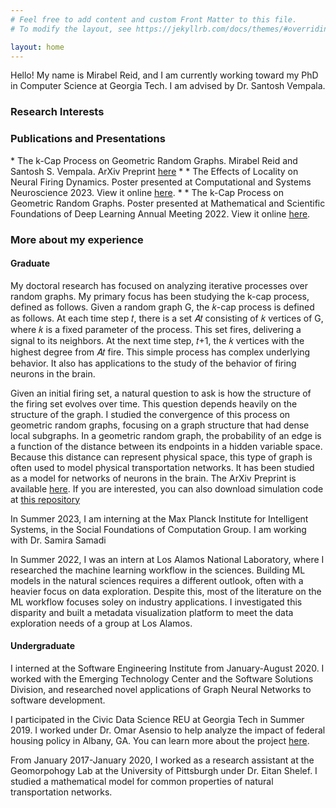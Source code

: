 ```yaml
---
# Feel free to add content and custom Front Matter to this file.
# To modify the layout, see https://jekyllrb.com/docs/themes/#overriding-theme-defaults

layout: home
---
```

<p> Hello! My name is Mirabel Reid, and I am currently working toward my PhD in Computer Science at Georgia Tech. I am advised by Dr. Santosh Vempala.</p>

<h3>Research Interests</h3>

<h3>Publications and Presentations</h3>
 * The k-Cap Process on Geometric Random Graphs. Mirabel Reid and Santosh S. Vempala. ArXiv Preprint <a href="https://arxiv.org/abs/2203.12680">here</a>
 * 
 * The Effects of Locality on Neural Firing Dynamics. Poster presented at Computational and Systems Neuroscience 2023. View it online <a href="https://github.com/mirabelreid/mirabelreid.github.io/raw/master/kcapcosyne.pdf">here</a>.
 * 
 * The k-Cap Process on Geometric Random Graphs. Poster presented at Mathematical and Scientific Foundations of Deep Learning Annual Meeting 2022. View it online  <a href="https://github.com/mirabelreid/mirabelreid.github.io/raw/master/kcapGRGPosterMoDL.pdf">here</a>.
<h3>More about my experience</h3>
<h4>Graduate</h4>
<p>My doctoral research has focused on analyzing iterative processes over random graphs. My primary focus has been studying the k-cap process, defined as follows. Given a random graph G, the 𝑘-cap process is defined as follows. At each time step 𝑡, there is a set 𝐴𝑡 consisting of 𝑘 vertices of G, where 𝑘 is a fixed parameter of the process. This set fires, delivering a signal to its neighbors. At the next time step, 𝑡+1, the 𝑘 vertices with the highest degree from 𝐴𝑡 fire. This simple process has complex underlying behavior. It also has applications to the study of the behavior of firing neurons in the brain.</p>

<p>Given an initial firing set, a natural question to ask is how the structure of the firing set evolves over time. This question depends heavily on the structure of the graph. I studied the convergence of this process on geometric random graphs, focusing on a graph structure that had dense local subgraphs. In a geometric random graph, the probability of an edge is a function of the distance between its endpoints in a hidden variable space. Because this distance can represent physical space, this type of graph is often used to model physical transportation networks. It has been studied as a model for networks of neurons in the brain. The ArXiv Preprint is available <a href="https://arxiv.org/abs/2203.12680">here</a>. If you are interested, you can also download simulation code at <a href="https://github.com/mirabelreid/Assemblies-Simulations">this repository </a>
<p> In Summer 2023, I am interning at the Max Planck Institute for Intelligent Systems, in the Social Foundations of Computation Group. I am working with Dr. Samira Samadi </p>
 <p> In Summer 2022, I was an intern at Los Alamos National Laboratory, where I researched the machine learning workflow in the sciences. Building ML models in the natural sciences requires a different outlook, often with a heavier focus on data exploration. Despite this, most of the literature on the ML workflow focuses soley on industry applications. I investigated this disparity and built a metadata visualization platform to meet the data exploration needs of a group at Los Alamos.</p>

<h4>Undergraduate</h4>
<p> I interned at the Software Engineering Institute from January-August 2020. I worked with the Emerging Technology Center and the Software Solutions Division, and researched novel applications of Graph Neural Networks to software development.</p>
<p> I participated in the Civic Data Science REU at Georgia Tech in Summer 2019. I worked under Dr. Omar Asensio to help analyze the impact of federal housing policy in Albany, GA. You can learn more about the project <a href="https://civicdatascience.gatech.edu/project-blog/">here</a>.</p>
<p> From January 2017-January 2020, I worked as a research assistant at the Geomorpohogy Lab at the University of Pittsburgh under Dr. Eitan Shelef. I studied a mathematical model for common properties of natural transportation networks.</p>
